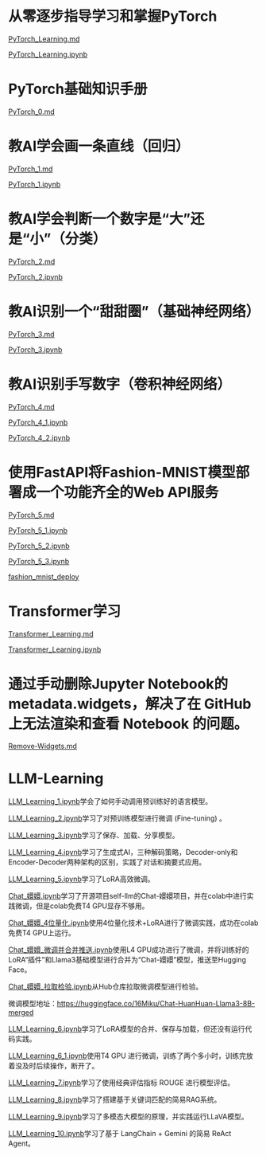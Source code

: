 
# 从零逐步指导学习和掌握PyTorch

[PyTorch_Learning.md](PyTorch_Learning.md)

[PyTorch_Learning.ipynb](PyTorch_Learning.ipynb)



# PyTorch基础知识手册

[PyTorch_0.md](PyTorch_0.md)




# 教AI学会画一条直线（回归）

[PyTorch_1.md](PyTorch_1.md)

[PyTorch_1.ipynb](PyTorch_1.ipynb)



# 教AI学会判断一个数字是“大”还是“小”（分类）

[PyTorch_2.md](PyTorch_2.md)

[PyTorch_2.ipynb](PyTorch_2.ipynb)








# 教AI识别一个“甜甜圈”（基础神经网络）



[PyTorch_3.md](PyTorch_3.md)

[PyTorch_3.ipynb](PyTorch_3.ipynb)





# 教AI识别手写数字（卷积神经网络）



[PyTorch_4.md](PyTorch_4.md)

[PyTorch_4_1.ipynb](PyTorch_4_1.ipynb)

[PyTorch_4_2.ipynb](PyTorch_4_2.ipynb)






# 使用FastAPI将Fashion-MNIST模型部署成一个功能齐全的Web API服务






[PyTorch_5.md](PyTorch_5.md)

[PyTorch_5_1.ipynb](PyTorch_5_1.ipynb)

[PyTorch_5_2.ipynb](PyTorch_5_2.ipynb)

[PyTorch_5_3.ipynb](PyTorch_5_3.ipynb)

[fashion_mnist_deploy](fashion_mnist_deploy)






# Transformer学习

[Transformer_Learning.md](Transformer_Learning.md)

[Transformer_Learning.ipynb](Transformer_Learning.ipynb)




# 通过手动删除Jupyter Notebook的metadata.widgets，解决了在 GitHub 上无法渲染和查看 Notebook 的问题。

[Remove-Widgets.md](Remove-Widgets.md)

# LLM-Learning



[LLM_Learning_1.ipynb](LLM_Learning_1.ipynb)学会了如何手动调用预训练好的语言模型。

[LLM_Learning_2.ipynb](LLM_Learning_2.ipynb)学习了对预训练模型进行微调 (Fine-tuning) 。

[LLM_Learning_3.ipynb](LLM_Learning_3.ipynb)学习了保存、加载、分享模型。


[LLM_Learning_4.ipynb](LLM_Learning_4.ipynb)学习了生成式AI，三种解码策略，Decoder-only和Encoder-Decoder两种架构的区别，实践了对话和摘要式应用。



[LLM_Learning_5.ipynb](LLM_Learning_5.ipynb)学习了LoRA高效微调。


[Chat_嬛嬛.ipynb](Chat_嬛嬛.ipynb)学习了开源项目self-llm的Chat-嬛嬛项目，并在colab中进行实践微调，但是colab免费T4 GPU显存不够用。


[Chat_嬛嬛_4位量化.ipynb](Chat_嬛嬛_4位量化.ipynb)使用4位量化技术+LoRA进行了微调实践，成功在colab免费T4 GPU上运行。


[Chat_嬛嬛_微调并合并推送.ipynb](Chat_嬛嬛_微调并合并推送.ipynb)使用L4 GPU成功进行了微调，并将训练好的LoRA“插件”和Llama3基础模型进行合并为“Chat-嬛嬛”模型，推送至Hugging Face。

[Chat_嬛嬛_拉取检验.ipynb](Chat_嬛嬛_拉取检验.ipynb)从Hub仓库拉取微调模型进行检验。

微调模型地址：https://huggingface.co/16Miku/Chat-HuanHuan-Llama3-8B-merged


[LLM_Learning_6.ipynb](LLM_Learning_6.ipynb)学习了LoRA模型的合并、保存与加载，但还没有运行代码实践。


[LLM_Learning_6_1.ipynb](LLM_Learning_6_1.ipynb)使用T4 GPU 进行微调，训练了两个多小时，训练完放着没及时后续操作，断开了。



[LLM_Learning_7.ipynb](LLM_Learning_7.ipynb)学习了使用经典评估指标 ROUGE 进行模型评估。

[LLM_Learning_8.ipynb](LLM_Learning_8.ipynb)学习了搭建基于关键词匹配的简易RAG系统。


[LLM_Learning_9.ipynb](LLM_Learning_9.ipynb)学习了多模态大模型的原理，并实践运行LLaVA模型。


[LLM_Learning_10.ipynb](LLM_Learning_10.ipynb)学习了基于 LangChain + Gemini 的简易 ReAct Agent。




